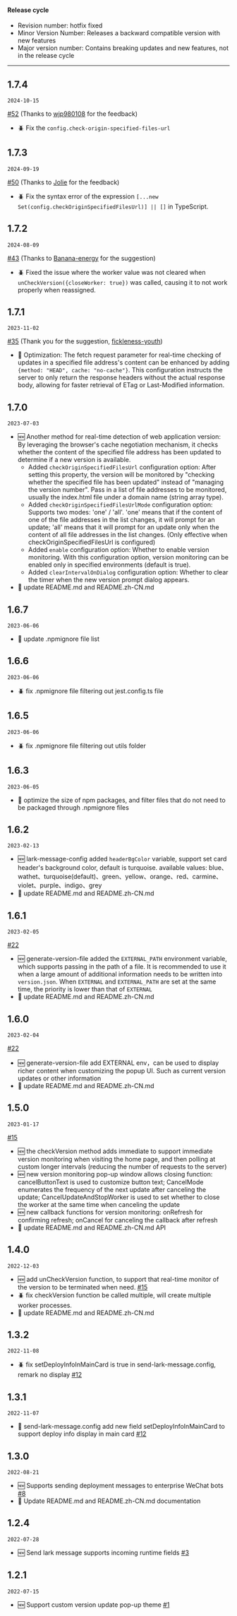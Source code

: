 #### Release cycle

- Revision number: hotfix fixed
- Minor Version Number: Releases a backward compatible version with new features
- Major version number: Contains breaking updates and new features, not in the release cycle

---

## 1.7.4

`2024-10-15`

[#52](https://github.com/guMcrey/version-rocket/issues/52) (Thanks to [wjp980108](https://github.com/wjp980108) for the feedback)
- 🪲 Fix the `config.check-origin-specified-files-url` 


## 1.7.3

`2024-09-19`

[#50](https://github.com/guMcrey/version-rocket/issues/50) (Thanks to [Jolie](https://github.com/newives) for the feedback)
- 🪲 Fix the syntax error of the expression `[...new Set(config.checkOriginSpecifiedFilesUrl)] || []` in TypeScript.

## 1.7.2

`2024-08-09`

[#43](https://github.com/guMcrey/version-rocket/issues/43) (Thanks to [Banana-energy](https://github.com/Banana-energy) for the suggestion)
- 🪲 Fixed the issue where the worker value was not cleared when `unCheckVersion({closeWorker: true})` was called, causing it to not work properly when reassigned.

## 1.7.1

`2023-11-02`

[#35](https://github.com/guMcrey/version-rocket/issues/35) (Thank you for the suggestion, [fickleness-youth](https://github.com/fickleness-youth))
- 💄 Optimization: The fetch request parameter for real-time checking of updates in a specified file address's content can be enhanced by adding `{method: "HEAD", cache: "no-cache"}`. This configuration instructs the server to only return the response headers without the actual response body, allowing for faster retrieval of ETag or Last-Modified information.

## 1.7.0

`2023-07-03`

- 🆕 Another method for real-time detection of web application version: By leveraging the browser's cache negotiation mechanism, it checks whether the content of the specified file address has been updated to determine if a new version is available.
  - Added `checkOriginSpecifiedFilesUrl` configuration option: After setting this property, the version will be monitored by "checking whether the specified file has been updated" instead of "managing the version number". Pass in a list of file addresses to be monitored, usually the index.html file under a domain name (string array type).
  - Added `checkOriginSpecifiedFilesUrlMode` configuration option: Supports two modes: 'one' / 'all'. 'one' means that if the content of one of the file addresses in the list changes, it will prompt for an update; 'all' means that it will prompt for an update only when the content of all file addresses in the list changes. (Only effective when checkOriginSpecifiedFilesUrl is configured)
  - Added `enable` configuration option: Whether to enable version monitoring. With this configuration option, version monitoring can be enabled only in specified environments (default is true).
  - Added `clearIntervalOnDialog` configuration option: Whether to clear the timer when the new version prompt dialog appears.
- 💄 update README.md and README.zh-CN.md

## 1.6.7

`2023-06-06`

- 💄 update .npmignore file list

## 1.6.6

`2023-06-06`

- 🪲 fix .npmignore file filtering out jest.config.ts file

## 1.6.5

`2023-06-06`

- 🪲 fix .npmignore file filtering out utils folder

## 1.6.3

`2023-06-05`

- 💄 optimize the size of npm packages, and filter files that do not need to be packaged through .npmignore files

## 1.6.2

`2023-02-13`

- 🆕 lark-message-config added `headerBgColor` variable, support set card header's background color, default is turquoise. available values: blue、wathet、turquoise(default)、green、yellow、orange、red、carmine、violet、purple、indigo、grey
- 💄 update README.md and README.zh-CN.md

## 1.6.1

`2023-02-05`

[#22](https://github.com/guMcrey/version-rocket/issues/22)
- 🆕 generate-version-file added the `EXTERNAL_PATH` environment variable, which supports passing in the path of a file. It is recommended to use it when a large amount of additional information needs to be written into `version.json`. When `EXTERNAL` and `EXTERNAL_PATH` are set at the same time, the priority is lower than that of `EXTERNAL`
- 💄 update README.md and README.zh-CN.md

## 1.6.0

`2023-02-04`

[#22](https://github.com/guMcrey/version-rocket/issues/22)
- 🆕 generate-version-file add EXTERNAL env，can be used to display richer content when customizing the popup UI. Such as current version updates or other information
- 💄 update README.md and README.zh-CN.md

## 1.5.0

`2023-01-17`

[#15](https://github.com/guMcrey/version-rocket/issues/15)
- 🆕 the checkVersion method adds immediate to support immediate version monitoring when visiting the home page, and then polling at custom longer intervals (reducing the number of requests to the server)
- 🆕 new version monitoring pop-up window allows closing function: cancelButtonText is used to customize button text; CancelMode enumerates the frequency of the next update after canceling the update; CancelUpdateAndStopWorker is used to set whether to close the worker at the same time when canceling the update
- 🆕 new callback functions for version monitoring: onRefresh for confirming refresh; onCancel for canceling the callback after refresh
- 💄 update README.md and README.zh-CN.md API

## 1.4.0

`2022-12-03`

- 🆕 add unCheckVersion function, to support that real-time monitor of the version to be terminated when need. [#15](https://github.com/guMcrey/version-rocket/issues/15)
- 🪲 fix checkVersion function be called multiple, will create multiple worker processes.
- 💄 update README.md and README.zh-CN.md


## 1.3.2

`2022-11-08`

- 🪲 fix setDeployInfoInMainCard is true in send-lark-message.config, remark no display [#12](https://github.com/guMcrey/version-rocket/issues/12)

## 1.3.1

`2022-11-07`

- 💄 send-lark-message.config add new field setDeployInfoInMainCard to support deploy info display in main card [#12](https://github.com/guMcrey/version-rocket/issues/12)

## 1.3.0

`2022-08-21`

- 🆕 Supports sending deployment messages to enterprise WeChat bots [#8](https://github.com/guMcrey/version-rocket/issues/8)
- 💄 Update README.md and README.zh-CN.md documentation

## 1.2.4

`2022-07-28`
- 🆕 Send lark message supports incoming runtime fields [#3](https://github.com/guMcrey/version-rocket/issues/3)

## 1.2.1

`2022-07-15`

- 🆕 Support custom version update pop-up theme [#1](https://github.com/guMcrey/version-rocket/issues/1)